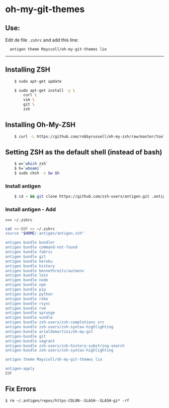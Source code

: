 oh-my-git-themes
================


## Use:

Edit de file ```.zshrc``` and add this line:

```bash
  antigen theme Mayccoll/oh-my-git-themes lio
```


---------------------------



## Installing ZSH

```bash
    $ sudo apt-get update

    $ sudo apt-get install -y \
        curl \
        vim \
        git \
        zsh
```

## Installing Oh-My-ZSH

```bash
    $ curl -L https://github.com/robbyrussell/oh-my-zsh/raw/master/tools/install.sh | bash
```

## Setting ZSH as the default shell (instead of bash)

```bash
    $ w=`which zsh` 
    $ h=`whoami` 
    $ sudo chsh -s $w $h
```

### Install antigen

```bash
    $ cd ~ && git clone https://github.com/zsh-users/antigen.git .antigen 
```

### Install antigen - Add 
    >>> ~/.zshrc

```bash
cat <<-EOF >> ~/.zshrc
source "$HOME/.antigen/antigen.zsh"

antigen bundle bundler
antigen bundle command-not-found
antigen bundle fabric
antigen bundle git
antigen bundle heroku
antigen bundle history
antigen bundle kennethreitz/autoenv
antigen bundle lein
antigen bundle node
antigen bundle npm
antigen bundle pip
antigen bundle python
antigen bundle rake
antigen bundle rsync
antigen bundle rvm
antigen bundle sprunge
antigen bundle vundle
antigen bundle zsh-users/zsh-completions src
antigen bundle zsh-users/zsh-syntax-highlighting
antigen-bundle arialdomartini/oh-my-git
antigen-bundle git
antigen-bundle vagrant
antigen-bundle zsh-users/zsh-history-substring-search
antigen-bundle zsh-users/zsh-syntax-highlighting

antigen theme Mayccoll/oh-my-git-themes lio

antigen-apply
EOF
```


## Fix Errors 
    $ rm ~/.antigen/repos/https-COLON--SLASH--SLASH-gi* -rf


